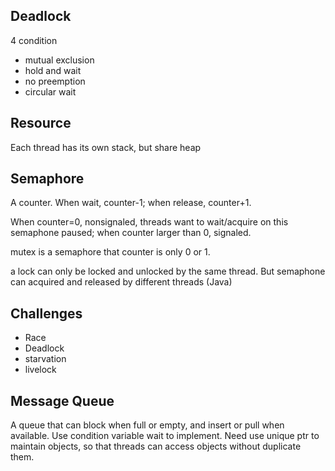 ## Deadlock
4 condition
- mutual exclusion
- hold and wait
- no preemption
- circular wait

## Resource
Each thread has its own stack, but share heap

## Semaphore
A counter. When wait, counter-1; when release, counter+1. 

When counter=0, nonsignaled, threads want to wait/acquire on this semaphone paused; when counter larger than 0, signaled.

mutex is a semaphore that counter is only 0 or 1.

a lock can only be locked and unlocked by the same thread. But semaphone can acquired and released by different threads (Java)

## Challenges
- Race
- Deadlock
- starvation
- livelock

## Message Queue
A queue that can block when full or empty, and insert or pull when available. Use condition variable wait to implement. Need use unique ptr to maintain objects, so that threads can access objects without duplicate them.


